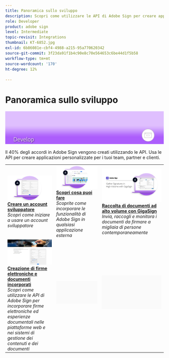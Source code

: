 ```yaml
---
title: Panoramica sullo sviluppo
description: Scopri come utilizzare le API di Adobe Sign per creare applicazioni personalizzate per team, partner e clienti
role: Developer
product: adobe sign
level: Intermediate
topic-revisit: Integrations
thumbnail: KT-6852.jpg
exl-id: 6b86081e-cbf4-4988-a215-95a770620342
source-git-commit: 3f23da91f1b4c90e8c70e564653c6be44d1f5b58
workflow-type: tm+mt
source-wordcount: '170'
ht-degree: 12%

---
```


# Panoramica sullo sviluppo

![Immagine di sviluppo di Sign](../assets/Hero-Develop.png)

Il 40% degli accordi in Adobe Sign vengono creati utilizzando le API. Usa le API per creare applicazioni personalizzate per i tuoi team, partner e clienti.

<table style="table-layout:fixed">
<tr>
  <td>
    <a href="https://www.adobe.io/apis/documentcloud/sign.html" target="_blank">
      <img alt="Creare un account sviluppatore" src="../assets/Develop_Getting-Started.png" />
    </a>
    <div>
    <a href="https://www.adobe.io/apis/documentcloud/sign.html" target="_blank"><strong>Creare un account sviluppatore</strong></a>
    </div>
    <em>Scopri come iniziare a usare un account sviluppatore</em>
    <br>
  </td>
  <td>
    <a href="https://www.adobe.io/apis/documentcloud/sign/docs.html" target="_blank">
      <img alt="Scopri cosa puoi fare" src="../assets/Develop_Learn.png" />
    </a>
    <div>
    <a href="https://www.adobe.io/apis/documentcloud/sign/docs.html" target="_blank"><strong>Scopri cosa puoi fare</strong></a>
    </div>
    <em>Scoprite come incorporare le funzionalità di Adobe Sign in qualsiasi applicazione esterna</em>
    <br>
  </td>  
  <td>
    <a href="gigasign.md">
      <img alt="Raccolta di documenti ad alto volume con GigaSign" src="../assets/gigasign.jpg" />
    </a>
    <div>
    <a href="gigasign.md"><strong>Raccolta di documenti ad alto volume con GigaSign</strong></a>
    </div>
    <em>Invia, raccogli e monitora i documenti da firmare a migliaia di persone contemporaneamente</em>
    <br>
  </td>
</tr>
<tr>
  <td>
    <a href="embeddedesignature.md">
      <img alt="Creazione di firme elettroniche e documenti incorporati" src="assets/embeddedesignature/EmbedPart1_thumb.png" />
    </a>
    <div>
    <a href="embeddedesignature.md"><strong>Creazione di firme elettroniche e documenti incorporati</strong></a>
    </div>
    <em>Scopri come utilizzare le API di Adobe Sign per incorporare firme elettroniche ed esperienze documentali nelle piattaforme web e nei sistemi di gestione dei contenuti e dei documenti</em>
    <br>
  </td>
  <td>
    <img alt="Spaziatore" src="../assets/Grayspacer.png" />
    <div>
    <br>
  </td>
  <td>
    <img alt="Spaziatore" src="../assets/Grayspacer.png" />
    <div>
    <br>
  </td>
</tr>
</table>
